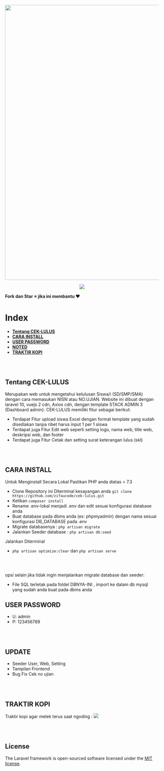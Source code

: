 <p align="center"><a href="https://github.com/zifaucode/cek-lulus" target="_blank"><img src="https://user-images.githubusercontent.com/33486013/164989084-586c08af-43ea-4f59-93dd-54f25f22c830.png" width="900"></a></p>

<p align="center">
<a href="https://trakteer.id/zifau"><img src="https://img.shields.io/static/v1?label=Trakteer&message=zifaucode&color=C02433"></a>
</p>

<b>Fork dan Star ⭐ jika ini membantu ♥️</b>

# Index
- **[Tentang CEK-LULUS](#tentang-cek-lulus)**
- **[CARA INSTALL](#cara-install)**
- **[USER PASSWORD](#user-password)**
- **[NOTED](#noted)**
- **[TRAKTIR KOPI](#traktir-kopi)**

<br>
<br>

## Tentang CEK-LULUS

Merupakan web untuk mengetahui kelulusan Siswa/i (SD/SMP/SMA) dengan cara memasukan NISN atau NO.UJIAN. Website ini dibuat dengan laravel 10, vuejs 2 cdn, Axios cdn, dengan template STACK ADMIN 3 (Dashboard admin). CEK-LULUS memiliki fitur sebagai berikut:

-   Terdapat Fitur upload siswa Excel dengan format template yang sudah disediakan tanpa ribet harus input 1 per 1 siswa
-   Terdapat juga Fitur Edit web seperti setting logo, nama web, title web, deskripsi web, dan footer
-   Terdapat juga Fitur Cetak dan setting surat keterangan lulus (skl)

<br>
<br>

## CARA INSTALL

Untuk Menginstall Secara Lokal Pastikan PHP anda diatas > 7.3

-   Clone Repository ini Diterminal kesayangan anda `git clone https://github.com/zifaucode/cek-lulus.git`
-   Ketikan `composer install`
-   Rename .env-lokal menjadi .env dan edit sesuai konfigurasi database anda
-   Buat database pada dbms anda (ex: phpmyadmin) dengan nama sesuai konfigurasi DB_DATABASE pada .env
-   Migrate databasenya : `php artisan migrate`
-   Jalankan Seeder database : `php artisan db:seed`

Jalankan Diterminal

-   `php artisan optimize:clear` dan `php artisan serve`

<br>
<br>

opsi selain jika tidak ingin menjalankan migrate database dan seeder:

-   File SQL terletak pada foldel DBNYA-INI , import ke dalam db mysql yang sudah anda buat pada dbms anda


## USER PASSWORD

-    U: admin
-    P: 123456789

<br>
<br>

## UPDATE

-   Seeder User, Web, Setting
-   Tampilan Frontend
-   Bug Fix Cek no ujian

<br>
<br>

## TRAKTIR KOPI

Traktir kopi agar melek terus saat ngoding : <a href="https://trakteer.id/zifau"><img src="https://img.shields.io/static/v1?label=Trakteer&message=zifaucode&color=C02433"></a>

<br>
<br>

## License

The Laravel framework is open-sourced software licensed under the [MIT license](https://opensource.org/licenses/MIT).
